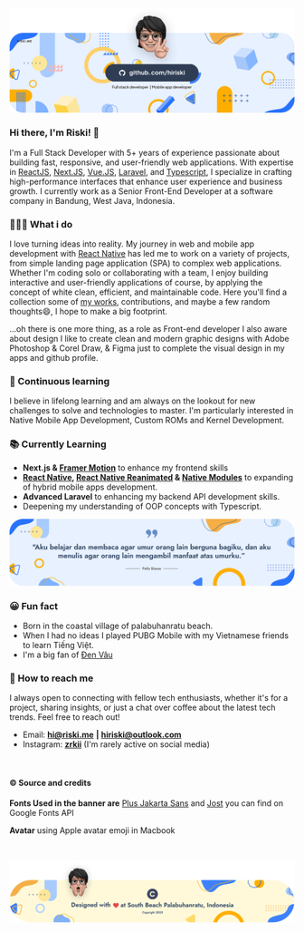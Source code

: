 <!-- header banner -->
<p align="center">
  <picture>
    <source media="(prefers-color-scheme: dark)" srcset="./banners/banner-header-dark.png">
    <img alt="hiriski github banner header" src="./banners/banner-header-light.png" />
  </picture>
</p>

### Hi there, I'm Riski! 👋

I'm a Full Stack Developer with 5+ years of experience passionate about building fast, responsive, and user-friendly web applications. With expertise in [ReactJS](https://react.dev/), [Next.JS](https://nextjs.org/), [Vue.JS](https://vuejs.org/), [Laravel](https://laravel.com/), and [Typescript](https://www.typescriptlang.org/), I specialize in crafting high-performance interfaces that enhance user experience and business growth. I currently work as a Senior Front-End Developer at a software company in Bandung, West Java, Indonesia.

### 👨🏻‍💻 What i do

I love turning ideas into reality. My journey in web and mobile app development with [React Native](https://reactnative.dev/) has led me to work on a variety of projects, from simple landing page application (SPA) to complex web applications. Whether I'm coding solo or collaborating with a team, I enjoy building interactive and user-friendly applications of course, by applying the concept of white clean, efficient, and maintainable code. Here you'll find a collection some of [my works](https://github.com/hiriski?tab=repositories), contributions, and maybe a few random thoughts😄, I hope to make a big footprint.

...oh there is one more thing, as a role as Front-end developer I also aware about design I like to create clean and modern graphic designs with Adobe Photoshop & Corel Draw, & Figma just to complete the visual design in my apps and github profile.

### 💪 Continuous learning

I believe in lifelong learning and am always on the lookout for new challenges to solve and technologies to master. I'm particularly interested in Native Mobile App Development, Custom ROMs and Kernel Development.

### 📚 Currently Learning

- **Next.js & [Framer Motion](https://motion.dev/)** to enhance my frontend skills
- **[React Native](https://reactnative.dev/), [React Native Reanimated](https://docs.swmansion.com/react-native-reanimated/) & [Native Modules](https://reactnative.dev/docs/turbo-native-modules-introduction)** to expanding of hybrid mobile apps development.
- **Advanced Laravel** to enhancing my backend API development skills.
- Deepening my understanding of OOP concepts with Typescript.

<p align="center">
  <picture>
    <source media="(prefers-color-scheme: dark)" srcset="./banners/banner-quotes-dark.png">
    <img alt="github hiriski banner quotes" src="./banners/banner-quotes-light.png">
  </picture>
</p>

### 😀 Fun fact
- Born in the coastal village of palabuhanratu beach.
- When I had no ideas I played PUBG Mobile with my Vietnamese friends to learn Tiếng Việt.
- I'm a big fan of [Đen Vâu](https://www.youtube.com/channel/UCWu91J5KWEj1bQhCBuGeJxw)

### 👋 How to reach me

I always open to connecting with fellow tech enthusiasts, whether it's for a project, sharing insights, or just a chat over coffee about the latest tech trends. Feel free to reach out!

- Email: **[hi@riski.me](mailto:hi@riski.me)** **|** **[hiriski@outlook.com](mailto:hiriski@outlook.com)**
- Instagram: **[zrkii](https://www.instagram.com/zrkii/)** (I'm rarely active on social media)

<br />

#### © Source and credits

**Fonts Used in the banner are** [Plus Jakarta Sans](https://fonts.google.com/specimen/Plus+Jakarta+Sans) and [Jost](https://fonts.google.com/specimen/Jost) you can find on Google Fonts API

**Avatar** using Apple avatar emoji in Macbook

<br />

<p align="center">
  <picture>
    <source media="(prefers-color-scheme: dark)" srcset="./banners/banner-copyright-dark(2025).png">
    <img alt="hiriski github banner copyright" src="./banners/banner-copyright-light(2025).png" />
  </picture>
</p>
